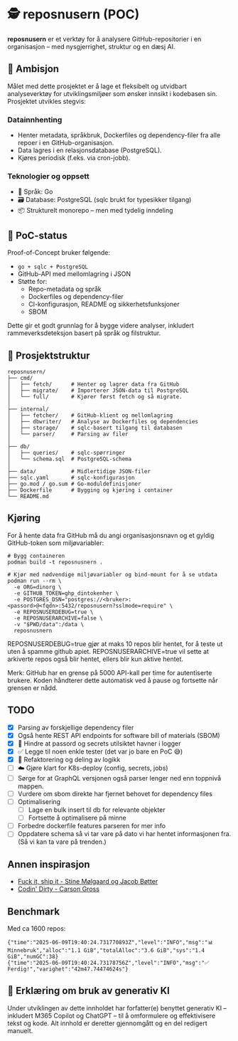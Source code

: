 # 🕵️ reposnusern (POC)

**reposnusern** er et verktøy for å analysere GitHub-repositorier i en organisasjon – med nysgjerrighet, struktur og en dæsj AI.

## 🎯 Ambisjon

Målet med dette prosjektet er å lage et fleksibelt og utvidbart analyseverktøy for utviklingsmiljøer som ønsker innsikt i kodebasen sin. Prosjektet utvikles stegvis:

### Datainnhenting

- Henter metadata, språkbruk, Dockerfiles og dependency-filer fra alle repoer i en GitHub-organisasjon.
- Data lagres i en relasjonsdatabase (PostgreSQL).
- Kjøres periodisk (f.eks. via cron-jobb).

### Teknologier og oppsett

- 🧠 Språk: Go
- 🗃️ Database: PostgreSQL (sqlc brukt for typesikker tilgang)
- 📦 Strukturelt monorepo – men med tydelig inndeling

## 🧪 PoC-status

Proof-of-Concept bruker følgende:
- `go + sqlc + PostgreSQL` 
- GitHub-API med mellomlagring i JSON
- Støtte for:
  - Repo-metadata og språk
  - Dockerfiles og dependency-filer
  - CI-konfigurasjon, README og sikkerhetsfunksjoner
  - SBOM

Dette gir et godt grunnlag for å bygge videre analyser, inkludert rammeverksdeteksjon basert på språk og filstruktur.


## 📁 Prosjektstruktur
```
reposnusern/
├── cmd/
│   ├── fetch/      # Henter og lagrer data fra GitHub
│   ├── migrate/    # Importerer JSON-data til PostgreSQL
│   └── full/       # Kjører først fetch og så migrate.
│
├── internal/
│   ├── fetcher/    # GitHub-klient og mellomlagring
│   ├── dbwriter/   # Analyse av Dockerfiles og dependencies
│   ├── storage/    # sqlc-basert tilgang til databasen
│   └── parser/     # Parsing av filer
│
├── db/
│   ├── queries/    # sqlc-spørringer
│   └── schema.sql  # PostgreSQL-schema
│
├── data/           # Midlertidige JSON-filer
├── sqlc.yaml       # sqlc-konfigurasjon
├── go.mod / go.sum # Go-moduldefinisjoner
├── Dockerfile      # Bygging og kjøring i container
└── README.md
```

## Kjøring

For å hente data fra GitHub må du angi organisasjonsnavn og et gyldig GitHub-token som miljøvariabler:

```
# Bygg containeren
podman build -t reposnusnern .

# Kjør med nødvendige miljøvariabler og bind-mount for å se utdata
podman run --rm \
  -e ORG=dinorg \
  -e GITHUB_TOKEN=ghp_dintokenher \
  -e POSTGRES_DSN="postgres://<bruker>:<passord>@<fqdn>:5432/reposnusern?sslmode=require" \
  -e REPOSNUSERDEBUG=true \
  -e REPOSNUSERARCHIVE=false \
  -v "$PWD/data":/data \
  reposnusnern

```

REPOSNUSERDEBUG=true gjør at maks 10 repos blir hentet, for å teste ut uten å spamme github apiet.
REPOSNUSERARCHIVE=true vil sette at arkiverte repos også blir hentet, ellers blir kun aktive hentet.

Merk: GitHub har en grense på 5000 API-kall per time for autentiserte brukere. Koden håndterer dette automatisk ved å pause og fortsette når grensen er nådd.

## TODO

- [x] Parsing av forskjellige dependency filer
- [x] Også hente REST API endpoints for software bill of materials (SBOM)
- [x] 🔐 Hindre at passord og secrets utilsiktet havner i logger
- [x] ✅ Legge til noen enkle tester (det var jo bare en PoC 😅)
- [x] 🧹 Refaktorering og deling av logikk
- [ ] ☁️ Gjøre klart for K8s-deploy (config, secrets, jobs)
- [ ] Sørge for at GraphQL versjonen også parser lenger ned enn toppnivå mappen.
- [ ] Vurdere om sbom direkte har fjernet behovet for dependency files
- [ ] Optimalisering
  - [ ] Lage en bulk insert til db for relevante objekter
  - [ ] Fortsette å optimalisere på minne
- [ ] Forbedre dockerfile features parseren for mer info
- [ ] Oppdatere schema så vi tar vare på dato vi har hentet informasjonen fra. (Så vi kan ta vare på trenden.)

## Annen inspirasjon
 - [Fuck it, ship it - Stine Mølgaard og Jacob Bøtter](https://fuckitshipit.dk/)
 - [Codin' Dirty - Carson Gross](https://htmx.org/essays/codin-dirty/)

## Benchmark
Med ca 1600 repos:

```
{"time":"2025-06-09T19:40:24.731770893Z","level":"INFO","msg":"📊 Minnebruk","alloc":"1.1 GiB","totalAlloc":"3.6 GiB","sys":"1.4 GiB","numGC":38}
{"time":"2025-06-09T19:40:24.73178756Z","level":"INFO","msg":"✅ Ferdig!","varighet":"42m47.74474624s"}
```

## 🤖 Erklæring om bruk av generativ KI

Under utviklingen av dette innholdet har forfatter(e) benyttet generativ KI – inkludert M365 Copilot og ChatGPT – til å omformulere og effektivisere tekst og kode. Alt innhold er deretter gjennomgått og en del redigert manuelt. 
